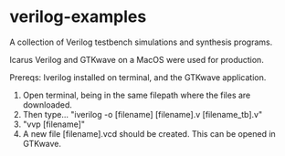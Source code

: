 # verilog-examples
A collection of Verilog testbench simulations and synthesis programs.

Icarus Verilog and GTKwave on a MacOS were used for production.

Prereqs: Iverilog installed on terminal, and the GTKwave application.

1. Open terminal, being in the same filepath where the files are downloaded.
2. Then type... "iverilog -o [filename] [filename].v [filename_tb].v"
3. "vvp [filename]"
4. A new file [filename].vcd should be created. This can be opened in GTKwave.
